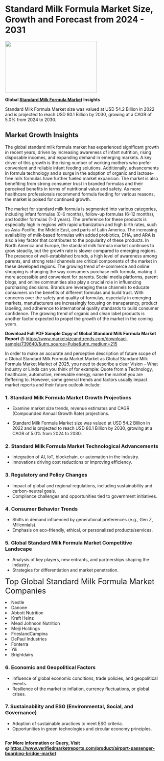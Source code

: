 <H1>Standard Milk Formula Market Size, Growth and Forecast from 2024 - 2031</H1><img class="aligncenter size-medium wp-image-584254" src="https://thirdeyenews.in/wp-content/uploads/2024/09/Global-Market-Research-300x168.jpeg" alt="" width="300" height="168" /><p><strong>Global&nbsp;<a href="https://www.marketsizeandtrends.com/download-sample/739640/&amp;utm_source=Pulse&amp;utm_medium=215">Standard Milk Formula Market</a> Insights</strong></p><p>Standard Milk Formula Market size was valued at USD 54.2 Billion in 2022 and is projected to reach USD 80.1 Billion by 2030, growing at a CAGR of 5.0% from 2024 to 2030.</p><p><h2>Market Growth Insights</h2> <p>The global standard milk formula market has experienced significant growth in recent years, driven by increasing awareness of infant nutrition, rising disposable incomes, and expanding demand in emerging markets. A key driver of this growth is the rising number of working mothers who prefer convenient and reliable infant feeding solutions. Additionally, advancements in formula technology and a surge in the adoption of organic and lactose-free milk formulas have further fueled market expansion. The market is also benefiting from strong consumer trust in branded formulas and their perceived benefits in terms of nutritional value and safety. As more healthcare professionals recommend formula feeding for various reasons, the market is poised for continued growth. </p> <p>The market for standard milk formula is segmented into various categories, including infant formulas (0-6 months), follow-up formulas (6-12 months), and toddler formulas (1-3 years). The preference for these products is especially high in regions with rapid urbanization and high birth rates, such as Asia-Pacific, the Middle East, and parts of Latin America. The increasing availability of milk-based formulas with added probiotics, DHA, and ARA is also a key factor that contributes to the popularity of these products. In North America and Europe, the standard milk formula market continues to grow steadily, but the growth rate is slower compared to emerging regions. The presence of well-established brands, a high level of awareness among parents, and strong retail channels are critical components of the market in these developed regions. The growing trend of e-commerce and online shopping is changing the way consumers purchase milk formula, making it more accessible and convenient for parents. Social media platforms, parent blogs, and online communities also play a crucial role in influencing purchasing decisions. Brands are leveraging these channels to educate consumers on the benefits of different formulas and build trust. With concerns over the safety and quality of formulas, especially in emerging markets, manufacturers are increasingly focusing on transparency, product labeling, and adherence to international quality standards to build consumer confidence. The growing trend of organic and clean label products is another factor expected to propel the growth of the market in the coming years. </p><p><span class=""><strong>Download Full PDF Sample Copy of Global Standard Milk Formula Market Report</strong> @ <a href="https://www.marketsizeandtrends.com/download-sample/739640/&amp;utm_source=Pulse&amp;utm_medium=215" target="_blank">https://www.marketsizeandtrends.com/download-sample/739640/&amp;utm_source=Pulse&amp;utm_medium=215</a></span></p><p>In order to make an accurate and perceptive description of future scope of a Global&nbsp;Standard Milk Formula Market Market as Global&nbsp;Standard Milk Formula Market Market of 2025, you need to describe a clear Vision &ndash; What Industry or Linda can you think of for example: Quote from a Technology, healthcare, automotive, renewable energy, name the market you are Reffering to. However, some general trends and factors usually impact market reports and their future outlook include:</p><h3>1.&nbsp;<strong>Standard Milk Formula Market Growth Projections</strong></h3><ul><li>Examine market size trends, revenue estimates and CAGR (Compounded Annual Growth Rate) projections.</li><li><p>Standard Milk Formula Market size was valued at USD 54.2 Billion in 2022 and is projected to reach USD 80.1 Billion by 2030, growing at a CAGR of 5.0% from 2024 to 2030.</p></li></ul><h3>2.&nbsp;<strong>Standard Milk Formula Market Technological Advancements</strong></h3><ul><li>Integration of AI, IoT, blockchain, or automation in the industry.</li><li>Innovations driving cost reductions or improving efficiency.</li></ul><h3>3.&nbsp;<strong>Regulatory and Policy Changes</strong></h3><ul><li>Impact of global and regional regulations, including sustainability and carbon-neutral goals.</li><li>Compliance challenges and opportunities tied to government initiatives.</li></ul><h3>4.&nbsp;<strong>Consumer Behavior Trends</strong></h3><ul><li>Shifts in demand influenced by generational preferences (e.g., Gen Z, Millennials).</li><li>Emphasis on eco-friendly, ethical, or personalized products/services.</li></ul><h3>5.&nbsp;<strong>Global Standard Milk Formula Market Competitive Landscape</strong></h3><ul><li>Analysis of key players, new entrants, and partnerships shaping the industry.</li><li>Strategies for differentiation and market penetration.</li></ul><p data-pm-slice="1 1 []"><span style="color: inherit; font-family: inherit; font-size: 25px;">Top Global Standard Milk Formula Market Companies</span></p><div class="" data-test-id=""><p><li>Nestle</li><li> Danone</li><li> Abbott Nutrition</li><li> Kraft Heinz</li><li> Mead Johnson Nutrition</li><li> Meiji Holdings</li><li> FrieslandCampina</li><li> DePaul Industries</li><li> Fonterra</li><li> Yili</li><li> Brightdairy</li></p></div><h3>6.&nbsp;<strong>Economic and Geopolitical Factors</strong></h3><ul><li>Influence of global economic conditions, trade policies, and geopolitical events.</li><li>Resilience of the market to inflation, currency fluctuations, or global crises.</li></ul><h3>7.&nbsp;<strong>Sustainability and ESG (Environmental, Social, and Governance)</strong></h3><ul><li>Adoption of sustainable practices to meet ESG criteria.</li><li>Opportunities in green technologies and circular economy principles.</li></ul><h2><strong style="font-size: 14px;">For More Information or Query, Visit @&nbsp;</strong><a style="background-color: #ffffff; font-size: 14px;" href="https://www.marketsizeandtrends.com/report/standard-milk-formula-market/" target="_blank">https://www.verifiedmarketreports.com/product/airport-passenger-boarding-bridge-market</a></h2>
